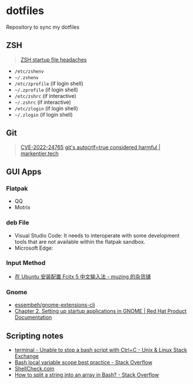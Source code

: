 # dotfiles

Repository to sync my dotfiles

## ZSH

> [ZSH startup file headaches](https://gist.github.com/pbrisbin/45654dc74787c18e858c)

- `/etc/zshenv`
- `~/.zshenv`
- `/etc/zprofile` (if login shell)
- `~/.zprofile`   (if login shell)
- `/etc/zshrc`    (if interactive)
- `~/.zshrc`      (if interactive)
- `/etc/zlogin`   (if login shell)
- `~/.zlogin`     (if login shell)

## Git

> [CVE-2022-24765](https://github.blog/open-source/git/git-security-vulnerability-announced/#cve-2022-24765)
> [git's autocrlf=true considered harmful | markentier.tech](https://markentier.tech/posts/2021/10/autocrlf-true-considered-harmful/)

## GUI Apps

### Flatpak

- QQ
- Motrix

### deb File

- Visual Studio Code: It needs to interoperate with some development tools that are not available within the flatpak sandbox.
- Microsoft Edge:

### Input Method

- [在 Ubuntu 安装配置 Fcitx 5 中文输入法 - muzing 的杂货铺](https://muzing.top/posts/3fc249cf/)

### Gnome

- [essembeh/gnome-extensions-cli](https://github.com/essembeh/gnome-extensions-cli)
- [Chapter 2. Setting up startup applications in GNOME | Red Hat Product Documentation](https://docs.redhat.com/en/documentation/red_hat_enterprise_linux/9/html/customizing_the_gnome_desktop_environment/setting-up-startup-applications-in-gnome_customizing-the-gnome-desktop-environment#enabling-startup-applications-for-another-user-in-gnome_setting-up-startup-applications-in-gnome)

## Scripting notes

- [terminal - Unable to stop a bash script with Ctrl+C - Unix & Linux Stack Exchange](https://unix.stackexchange.com/questions/230421/unable-to-stop-a-bash-script-with-ctrlc)
- [Bash local variable scope best practice - Stack Overflow](https://stackoverflow.com/questions/69252733/bash-local-variable-scope-best-practice)
- [ShellCheck.com](https://www.shellcheck.net/)
- [How to split a string into an array in Bash? - Stack Overflow](https://stackoverflow.com/questions/10586153/how-to-split-a-string-into-an-array-in-bash)
